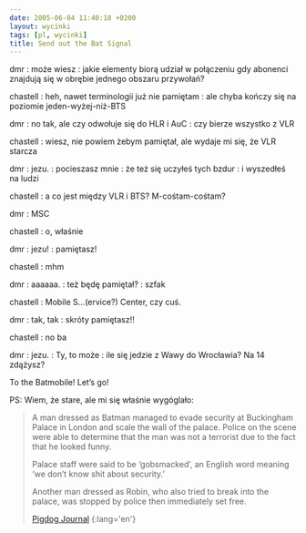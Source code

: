 ```yaml
---
date: 2005-06-04 11:40:18 +0200
layout: wycinki
tags: [pl, wycinki]
title: Send out the Bat Signal
---
```


dmr
: może wiesz
: jakie elementy biorą udział w połączeniu gdy abonenci znajdują się w obrębie jednego obszaru przywołań?

chastell
: heh, nawet terminologii już nie pamiętam
: ale chyba kończy się na poziomie jeden-wyżej-niż-BTS

dmr
: no tak, ale czy odwołuje się do HLR i AuC
: czy bierze wszystko z VLR

chastell
: wiesz, nie powiem żebym pamiętał, ale wydaje mi się, że VLR starcza

dmr
: jezu.
: pocieszasz mnie
: że też się uczyłeś tych bzdur
: i wyszedłeś na ludzi

chastell
: a co jest między VLR i BTS? M-cośtam-cośtam?

dmr
: MSC

chastell
: o, właśnie

dmr
: jezu!
: pamiętasz!

chastell
: mhm

dmr
: aaaaaa.
: też będę pamiętał?
: szfak

chastell
: Mobile S…(ervice?) Center, czy cuś.

dmr
: tak, tak
: skróty pamiętasz!!

chastell
: no ba

dmr
: jezu.
: Ty, to może
: ile się jedzie z Wawy do Wrocławia? Na 14 zdążysz?

To the Batmobile! Let’s go!

PS: Wiem, że stare, ale mi się właśnie wygóglało:

> A man dressed as Batman managed to evade security at Buckingham Palace in London and scale the wall of the palace. Police on the scene were able to determine that the man was not a terrorist due to the fact that he looked funny.
>
> Palace staff were said to be ‘gobsmacked’, an English word meaning ‘we don’t know shit about security.’
>
> Another man dressed as Robin, who also tried to break into the palace, was stopped by police then immediately set free.
>
> [Pigdog Journal](http://pigdog.org/auto/almost_super/link/2909.html 'Just Responding to the Bat Signal')
{:lang='en'}
